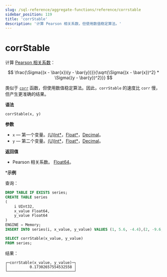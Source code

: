 ```yaml
---
slug: /sql-reference/aggregate-functions/reference/corrstable
sidebar_position: 119
title: 'corrStable'
description: '计算 Pearson 相关系数，但使用数值稳定算法。'
---
```



# corrStable

计算 [Pearson 相关系数](https://en.wikipedia.org/wiki/Pearson_correlation_coefficient)： 

$$
\frac{\Sigma{(x - \bar{x})(y - \bar{y})}}{\sqrt{\Sigma{(x - \bar{x})^2} * \Sigma{(y - \bar{y})^2}}}
$$

类似于 [`corr`](../reference/corr.md) 函数，但使用数值稳定算法。因此，`corrStable` 的速度比 `corr` 慢，但产生更准确的结果。

**语法**

```sql
corrStable(x, y)
```

**参数**

- `x` — 第一个变量。[(U)Int*](../../data-types/int-uint.md)，[Float*](../../data-types/float.md)，[Decimal](../../data-types/decimal.md)。
- `y` — 第二个变量。[(U)Int*](../../data-types/int-uint.md)，[Float*](../../data-types/float.md)，[Decimal](../../data-types/decimal.md)。

**返回值**

- Pearson 相关系数。 [Float64](../../data-types/float.md)。

***示例**

查询：

```sql
DROP TABLE IF EXISTS series;
CREATE TABLE series
(
    i UInt32,
    x_value Float64,
    y_value Float64
)
ENGINE = Memory;
INSERT INTO series(i, x_value, y_value) VALUES (1, 5.6, -4.4),(2, -9.6, 3),(3, -1.3, -4),(4, 5.3, 9.7),(5, 4.4, 0.037),(6, -8.6, -7.8),(7, 5.1, 9.3),(8, 7.9, -3.6),(9, -8.2, 0.62),(10, -3, 7.3);
```

```sql
SELECT corrStable(x_value, y_value)
FROM series;
```

结果：

```response
┌─corrStable(x_value, y_value)─┐
│          0.17302657554532558 │
└──────────────────────────────┘
```
